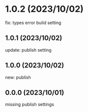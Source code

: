 # 1.0.2 (2023/10/02)
fix: types error build setting

## 1.0.1 (2023/10/02)
update: publish setting

## 1.0.0 (2023/10/02)
new: publish

## 0.0.0 (2023/10/01)
missing publish settings